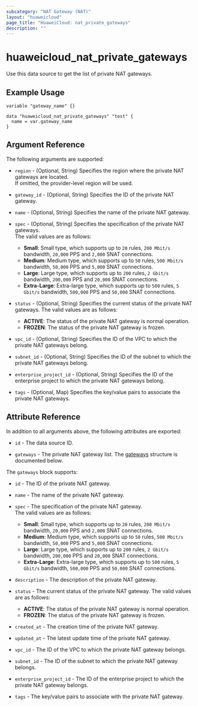 ```yaml
---
subcategory: "NAT Gateway (NAT)"
layout: "huaweicloud"
page_title: "HuaweiCloud: nat_private_gateways"
description: ""
---
```


# huaweicloud_nat_private_gateways

Use this data source to get the list of private NAT gateways.

## Example Usage

```hcl
variable "gateway_name" {}

data "huaweicloud_nat_private_gateways" "test" {
  name = var.gateway_name
}
```

## Argument Reference

The following arguments are supported:

* `region` - (Optional, String) Specifies the region where the private NAT gateways are located.  
  If omitted, the provider-level region will be used.

* `gateway_id` - (Optional, String) Specifies the ID of the private NAT gateway.

* `name` - (Optional, String) Specifies the name of the private NAT gateway.  

* `spec` - (Optional, String) Specifies the specification of the private NAT gateways.  
  The valid values are as follows:
  + **Small**: Small type, which supports up to `20` rules, `200 Mbit/s` bandwidth, `20,000` PPS and `2,000` SNAT
    connections.
  + **Medium**: Medium type, which supports up to `50` rules, `500 Mbit/s` bandwidth, `50,000` PPS and `5,000` SNAT
    connections.
  + **Large**: Large type, which supports up to `200` rules, `2 Gbit/s` bandwidth, `200,000` PPS and `20,000` SNAT
    connections.
  + **Extra-Large**: Extra-large type, which supports up to `500` rules, `5 Gbit/s` bandwidth, `500,000` PPS and
    `50,000` SNAT connections.

* `status` - (Optional, String) Specifies the current status of the private NAT gateways.
  The valid values are as follows:
  + **ACTIVE**: The status of the private NAT gateway is normal operation.
  + **FROZEN**: The status of the private NAT gateway is frozen.

* `vpc_id` - (Optional, String) Specifies the ID of the VPC to which the private NAT gateways belong.

* `subnet_id` - (Optional, String) Specifies the ID of the subnet to which the private NAT gateways belong.

* `enterprise_project_id` - (Optional, String) Specifies the ID of the enterprise project to which the private NAT
  gateways belong.

* `tags` - (Optional, Map) Specifies the key/value pairs to associate the private NAT gateways.

## Attribute Reference

In addition to all arguments above, the following attributes are exported:

* `id` - The data source ID.

* `gateways` - The private NAT gateway list.
  The [gateways](#Gateway_Gateways) structure is documented below.

<a name="Gateway_Gateways"></a>
The `gateways` block supports:

* `id` - The ID of the private NAT gateway.

* `name` - The name of the private NAT gateway.  

* `spec` - The specification of the private NAT gateway.  
  The valid values are as follows:
  + **Small**: Small type, which supports up to `20` rules, `200 Mbit/s` bandwidth, `20,000` PPS and `2,000` SNAT
    connections.
  + **Medium**: Medium type, which supports up to `50` rules, `500 Mbit/s` bandwidth, `50,000` PPS and `5,000` SNAT
    connections.
  + **Large**: Large type, which supports up to `200` rules, `2 Gbit/s` bandwidth, `200,000` PPS and `20,000` SNAT
    connections.
  + **Extra-Large**: Extra-large type, which supports up to `500` rules, `5 Gbit/s` bandwidth, `500,000` PPS and
    `50,000` SNAT connections.

* `description` - The description of the private NAT gateway.

* `status` - The current status of the private NAT gateway.
  The valid values are as follows:
  + **ACTIVE**: The status of the private NAT gateway is normal operation.
  + **FROZEN**: The status of the private NAT gateway is frozen.

* `created_at` - The creation time of the private NAT gateway.

* `updated_at` - The latest update time of the private NAT gateway.

* `vpc_id` - The ID of the VPC to which the private NAT gateway belongs.

* `subnet_id` - The ID of the subnet to which the private NAT gateway belongs.

* `enterprise_project_id` - The ID of the enterprise project to which the private NAT gateway belongs.

* `tags` - The key/value pairs to associate with the private NAT gateway.

